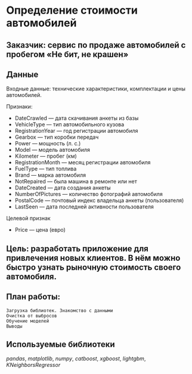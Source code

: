 # Определение стоимости автомобилей


## Заказчик: сервис по продаже автомобилей с пробегом «Не бит, не крашен»

## Данные

Входные данные: технические характеристики, комплектации и цены автомобилей.

Признаки:

 - DateCrawled — дата скачивания анкеты из базы
 - VehicleType — тип автомобильного кузова
 - RegistrationYear — год регистрации автомобиля
 - Gearbox — тип коробки передач
 - Power — мощность (л. с.)
 - Model — модель автомобиля
 - Kilometer — пробег (км)
 - RegistrationMonth — месяц регистрации автомобиля
 - FuelType — тип топлива
 - Brand — марка автомобиля
 - NotRepaired — была машина в ремонте или нет
 - DateCreated — дата создания анкеты
 - NumberOfPictures — количество фотографий автомобиля
 - PostalCode — почтовый индекс владельца анкеты (пользователя)
 - LastSeen — дата последней активности пользователя


Целевой признак

 - Price — цена (евро)




## Цель: разработать приложение для привлечения новых клиентов. В нём можно быстро узнать рыночную стоимость своего автомобиля.

## План работы:

    Загрузка библиотек. Знакомство с данными
    Очистка от выбросов
    Обучение моделей
    Выводы



## Используемые библиотеки
*pandas*, *matplotlib*, *numpy*, *catboost*, *xgboost*, *lightgbm*, *KNeighborsRegressor*
